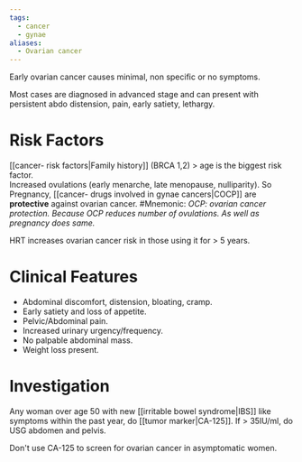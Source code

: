 ```yaml
---
tags:
  - cancer
  - gynae
aliases:
  - Ovarian cancer
---
```

Early ovarian cancer causes minimal, non specific or no symptoms.

Most cases are diagnosed in advanced stage and can present with persistent abdo distension, pain, early satiety, lethargy.

# Risk Factors
[[cancer- risk factors|Family history]] (BRCA 1,2) > age is the biggest risk factor.  
Increased ovulations (early menarche, late menopause, nulliparity).
	So Pregnancy, [[cancer- drugs involved in gynae cancers|COCP]] are **protective** against ovarian cancer.
	#Mnemonic: *OCP: ovarian cancer protection. Because OCP reduces number of ovulations. As well as pregnancy does same.*

HRT increases ovarian cancer risk in those using it for > 5 years.
# Clinical Features
- Abdominal discomfort, distension, bloating, cramp.
- Early satiety and loss of appetite.
- Pelvic/Abdominal pain.
- Increased urinary urgency/frequency.
- No palpable abdominal mass.
- Weight loss present.

# Investigation
Any woman over age 50 with new [[irritable bowel syndrome|IBS]] like symptoms within the past year, do [[tumor marker|CA-125]]. If > 35IU/ml, do USG abdomen and pelvis.

Don't use CA-125 to screen for ovarian cancer in asymptomatic women.
